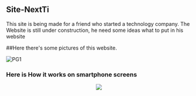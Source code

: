 ## Site-NextTi
This site is being made for a friend who started a technology company.
The Website is still under construction, he need some ideas what to put in his website


##Here there's some pictures of this website.

![PG1](https://user-images.githubusercontent.com/81423690/126530533-18461a6f-aaf3-4fe1-ac89-f5f1e66fd2f1.jpg)

### Here is How it works on smartphone screens

<div align="center"> <img src="https://user-images.githubusercontent.com/81423690/126530576-5eef3b92-0b2f-4674-9d0d-ad71a0096b57.jpg"  /> </div>
